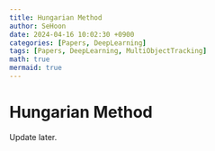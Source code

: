 ```yaml
---
title: Hungarian Method
author: SeHoon
date: 2024-04-16 10:02:30 +0900
categories: [Papers, DeepLearning]
tags: [Papers, DeepLearning, MultiObjectTracking]
math: true
mermaid: true
---
```


# Hungarian Method
Update later.


